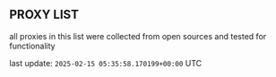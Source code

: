 ## PROXY LIST

all proxies in this list were collected from open sources and tested for functionality

last update: `2025-02-15 05:35:58.170199+00:00` UTC